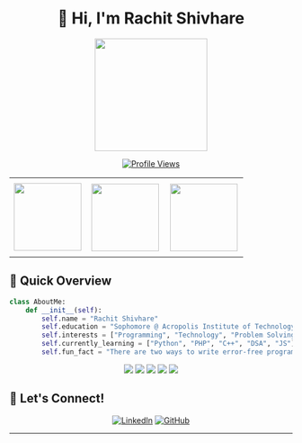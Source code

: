 # <div align="center">👋 Hi, I'm Rachit Shivhare</div>

<div align="center">
  <img src="https://media.giphy.com/media/M9gbBd9nbDrOTu1Mqx/giphy.gif" width="200"/>
  
  [![Profile Views](https://komarev.com/ghpvc/?username=shivharerachit&color=grey&style=plastic)](https://github.com/shivharerachit)
</div>


<table align="center">
  <tr>
    <td>
      <a href="https://www.credly.com/badges/83f71a5b-fe55-4203-bf49-da3104ef94c9/public_url">
        <img src="https://images.credly.com/size/680x680/images/024d0122-724d-4c5a-bd83-cfe3c4b7a073/image.png" width="120"/>
      </a>
    </td>
    <td style="padding: 10px;">
      <a href="https://www.credly.com/badges/65a88407-a1fa-445a-9b6c-5df2c276e756/public_url">
        <img src="https://images.credly.com/size/680x680/images/4136ced8-75d5-4afb-8677-40b6236e2672/azure-ai-fundamentals-600x600.png" width="120"/>
      </a>
    </td>
    <td style="padding: 10px;">
      <a href="https://www.credly.com/badges/36b56731-5f01-4f64-addd-d0654cca50f7/public_url">
        <img src="https://images.credly.com/size/680x680/images/af8c6b4e-fc31-47c4-8dcb-eb7a2065dc5b/I2CS__1_.png" width="120"/>
      </a>
    </td>
  </tr>
</table>


## 🚀 Quick Overview

```python
class AboutMe:
    def __init__(self):
        self.name = "Rachit Shivhare"
        self.education = "Sophomore @ Acropolis Institute of Technology"
        self.interests = ["Programming", "Technology", "Problem Solving"]
        self.currently_learning = ["Python", "PHP", "C++", "DSA", "JS"]
        self.fun_fact = "There are two ways to write error-free programs; only the third one works 😄"
```
<p align="center">
  <img src="http://github-profile-summary-cards.vercel.app/api/cards/profile-details?username=shivharerachit&theme=github_dark" />
  <img src="http://github-profile-summary-cards.vercel.app/api/cards/repos-per-language?username=shivharerachit&theme=github_dark" />
  <img src="http://github-profile-summary-cards.vercel.app/api/cards/most-commit-language?username=shivharerachit&theme=github_dark" />
  <img src="http://github-profile-summary-cards.vercel.app/api/cards/stats?username=shivharerachit&theme=github_dark" />
  <img src="http://github-profile-summary-cards.vercel.app/api/cards/productive-time?username=shivharerachit&theme=github_dark&utcOffset=8" />
</p>
<!--
<table align="center">
  <tr>
    <td>
      ![](http://github-profile-summary-cards.vercel.app/api/cards/profile-details?username=shivharerachit&theme=github_dark)
    </td>
    <td>
      ![](http://github-profile-summary-cards.vercel.app/api/cards/repos-per-language?username=shivharerachit&theme=github_dark)
    </td>
    <td>
      ![](http://github-profile-summary-cards.vercel.app/api/cards/most-commit-language?username=shivharerachit&theme=github_dark)
    </td>
    <td>
      ![](http://github-profile-summary-cards.vercel.app/api/cards/stats?username=shivharerachit&theme=github_dark)
    </td>
    <td>
      ![](http://github-profile-summary-cards.vercel.app/api/cards/productive-time?username=shivharerachit&theme=github_dark&utcOffset=8)
    </td>
  </tr>
</table>
-->

<!-- ## 📊 GitHub Statistics

<div align="center">

  [![GitHub Streak](https://github-readme-streak-stats-roan-kappa.vercel.app?user=shivharerachit&theme=city-lights&border_radius=20&mode=weekly)](https://git.io/streak-stats)
  

  
</div>
-->

<!--
## 🛠️ Technical Arsenal

<div align="center">

### 👨‍💻 Programming Languages
[![Python](https://img.shields.io/badge/Python-3776AB?style=for-the-badge&logo=python&logoColor=white)](https://www.python.org)
[![C](https://img.shields.io/badge/C-00599C?style=for-the-badge&logo=c&logoColor=white)](https://en.wikipedia.org/wiki/C_(programming_language))
[![C++](https://img.shields.io/badge/C++-00599C?style=for-the-badge&logo=c%2B%2B&logoColor=white)](https://isocpp.org)
[![Java](https://img.shields.io/badge/Java-007396?style=for-the-badge&logo=java&logoColor=white)](https://www.java.com)
[![HTML5](https://img.shields.io/badge/HTML5-E34F26?style=for-the-badge&logo=html5&logoColor=white)](https://developer.mozilla.org/en-US/docs/Web/HTML)
[![CSS3](https://img.shields.io/badge/CSS3-1572B6?style=for-the-badge&logo=css3&logoColor=white)](https://developer.mozilla.org/en-US/docs/Web/CSS)

### 🔧 Development Tools
[![VS Code](https://img.shields.io/badge/VS_Code-007ACC?style=for-the-badge&logo=visual-studio-code&logoColor=white)](https://code.visualstudio.com)
[![Postman](https://img.shields.io/badge/Postman-FF6C37?style=for-the-badge&logo=postman&logoColor=white)](https://www.postman.com)
[![GitHub](https://img.shields.io/badge/GitHub-181717?style=for-the-badge&logo=github&logoColor=white)](https://github.com)
[![Linux](https://img.shields.io/badge/Linux-FCC624?style=for-the-badge&logo=linux&logoColor=black)](https://www.linux.org)
[![Git](https://img.shields.io/badge/Git-F05032?style=for-the-badge&logo=git&logoColor=white)](https://git-scm.com)

### 🎨 Frameworks
[![Bootstrap](https://img.shields.io/badge/Bootstrap-563D7C?style=for-the-badge&logo=bootstrap&logoColor=white)](https://getbootstrap.com)
[![Flask](https://img.shields.io/badge/Flask-000000?style=for-the-badge&logo=flask&logoColor=white)](https://flask.palletsprojects.com)
[![Django](https://img.shields.io/badge/Django-092E20?style=for-the-badge&logo=django&logoColor=white)](https://www.djangoproject.com)

### 🗄️ Databases
[![MongoDB](https://img.shields.io/badge/MongoDB-47A248?style=for-the-badge&logo=mongodb&logoColor=white)](https://www.mongodb.com)
[![MySQL](https://img.shields.io/badge/MySQL-4479A1?style=for-the-badge&logo=mysql&logoColor=white)](https://www.mysql.com)

</div>
-->

## 🤝 Let's Connect!

<div align="center">
  
[![LinkedIn](https://img.shields.io/badge/Connect_on_LinkedIn-0077B5?style=for-the-badge&logo=linkedin&logoColor=white)](https://www.linkedin.com/in/shivharerachit/)
[![GitHub](https://img.shields.io/badge/Follow_on_GitHub-181717?style=for-the-badge&logo=github&logoColor=white)](https://www.github.com/shivharerachit/)

</div>

---
